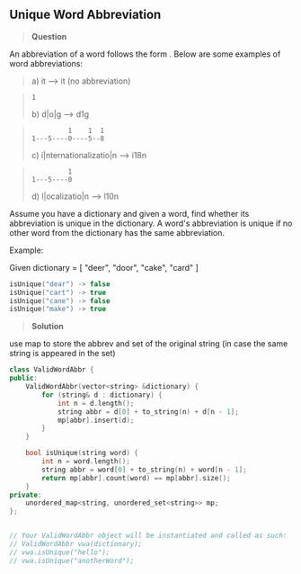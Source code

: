 ## Unique Word Abbreviation

>**Question**

An abbreviation of a word follows the form <first letter><number><last letter>. Below are some examples of word abbreviations:

>a) it                      --> it    (no abbreviation)

>     1
>b) d|o|g                   --> d1g

>              1    1  1
>     1---5----0----5--8
>c) i|nternationalizatio|n  --> i18n

>              1
>     1---5----0
>d) l|ocalizatio|n          --> l10n

Assume you have a dictionary and given a word, find whether its abbreviation is unique in the dictionary. A word's abbreviation is unique if no other word from the dictionary has the same abbreviation.

Example:

Given dictionary = [ "deer", "door", "cake", "card" ]

```c++
isUnique("dear") -> false
isUnique("cart") -> true
isUnique("cane") -> false
isUnique("make") -> true
```
>**Solution**

use map to store the abbrev and set of the original string (in case the same string is appeared in the set)

```c++
class ValidWordAbbr {
public:
    ValidWordAbbr(vector<string> &dictionary) {
        for (string& d : dictionary) {
            int n = d.length();
            string abbr = d[0] + to_string(n) + d[n - 1];
            mp[abbr].insert(d);
        }
    }

    bool isUnique(string word) {
        int n = word.length();
        string abbr = word[0] + to_string(n) + word[n - 1];
        return mp[abbr].count(word) == mp[abbr].size();
    }
private:
    unordered_map<string, unordered_set<string>> mp;
};


// Your ValidWordAbbr object will be instantiated and called as such:
// ValidWordAbbr vwa(dictionary);
// vwa.isUnique("hello");
// vwa.isUnique("anotherWord");
```
